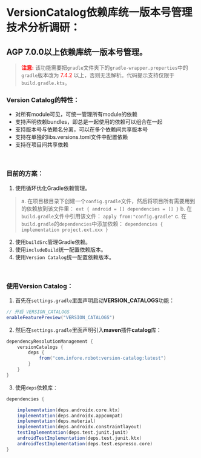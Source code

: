 # VersionCatalog依赖库统一版本号管理技术分析调研：

## AGP 7.0.0以上依赖库统一版本号管理。
> <font color=red><b>注意:</b></font> 该功能需要把`gradle`文件夹下的`gradle-wrapper.properties`中的`gradle`版本改为 <font color=red>7.4.2</font> 以上，否则无法解析。代码提示支持仅限于`build.gradle.kts`。

### Version Catalog的特性：

* 对所有module可见，可统一管理所有module的依赖
* 支持声明依赖bundles，即总是一起使用的依赖可以组合在一起
* 支持版本号与依赖名分离，可以在多个依赖间共享版本号
* 支持在单独的libs.versions.toml文件中配置依赖
* 支持在项目间共享依赖

<br>

### 目前的方案：

1. 使用循环优化Gradle依赖管理。
> a. 在项目根目录下创建一个`config.gradle`文件，然后将项目所有需要用到的依赖放到该文件里：
> `ext {
>	 android = []
>	 dependencies = []
> }`
> b. 在`build.gradle`文件中引用该文件：
> `apply from:"config.gradle"`
> c. 在`build.gradle`的`dependencies`中添加依赖：
> `dependencies {
>	 implementation project.ext.xxx
> }`

2. 使用`buildSrc`管理Gradle依赖。
3. 使用`includeBuild`统一配置依赖版本。
4. 使用`Version Catalog`统一配置依赖版本。

<br>

### 使用Version Catalog：

1. 首先在`settings.gradle`里面声明启动**VERSION_CATALOGS**功能：

```groovy
// 开启 VERSION_CATALOGS
enableFeaturePreview("VERSION_CATALOGS")
```

2. 然后在`settings.gradle`里面声明引入**maven**插件**catalog**库：

```groovy
dependencyResolutionManagement {
    versionCatalogs {
        deps {
            from("com.infore.robot:version-catalog:latest")
        }
    }
}
```

3. 使用`deps`依赖库：
```groovy
dependencies {

    implementation(deps.androidx.core.ktx)
    implementation(deps.androidx.appcompat)
    implementation(deps.material)
    implementation(deps.androidx.constraintlayout)
    testImplementation(deps.test.junit.junit)
    androidTestImplementation(deps.test.junit.ktx)
    androidTestImplementation(deps.test.espresso.core)
}
```